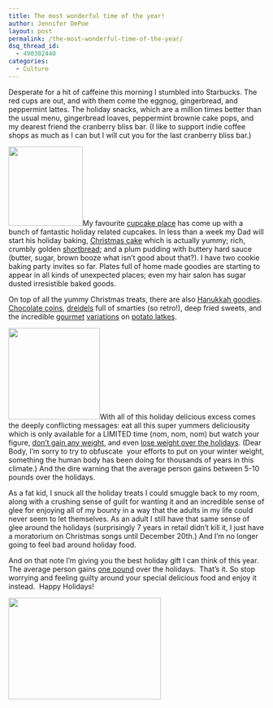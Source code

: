 ```yaml
---
title: The most wonderful time of the year!
author: Jennifer DePoe
layout: post
permalink: /the-most-wonderful-time-of-the-year/
dsq_thread_id:
  - 490302440
categories:
  - Culture
---
```

Desperate for a hit of caffeine this morning I stumbled into Starbucks. The red cups are out, and with them come the eggnog, gingerbread, and peppermint lattes. The holiday snacks, which are a million times better than the usual menu, gingerbread loaves, peppermint brownie cake pops, and my dearest friend the cranberry bliss bar. (I like to support indie coffee shops as much as I can but I will cut you for the last cranberry bliss bar.)

<a href="http://hypenotic.com/meaning-fulmarketing/7825/the-most-wonderful-time-of-the-year/attachment/368e4259f85e467a928bd649d4d9f693" rel="attachment wp-att-7896"><img class="size-full wp-image-7896 alignright" title="368e4259f85e467a928bd649d4d9f693" src="http://hypenotic.com/wordpress/wp-content/uploads/2011/12/368e4259f85e467a928bd649d4d9f693.jpeg" alt="" width="146" height="156" /></a>My favourite <a href="http://fortheloveofcake.ca/" target="_blank">cupcake place</a> has come up with a bunch of fantastic holiday related cupcakes. In less than a week my Dad will start his holiday baking, <a href="http://www.bbcgoodfood.com/recipes/1160/simmerandstir-christmas-cake" target="_blank">Christmas cake</a> which is actually yummy; rich, crumbly golden <a href="http://smittenkitchen.com/2008/10/twice-baked-shortbread-other-lost-recipes/" target="_blank">shortbread</a>; and a plum pudding with buttery hard sauce (butter, sugar, brown booze what isn&#8217;t good about that?). I have two cookie baking party invites so far. Plates full of home made goodies are starting to appear in all kinds of unexpected places; even my hair salon has sugar dusted irresistible baked goods.

On top of all the yummy Christmas treats, there are also <a href="http://www.canadianliving.com/food/baking_and_desserts/hanukkah_treats__5_doughnut_delights.php" target="_blank">Hanukkah goodies</a>. <a href="http://www.foiledagainchocolate.com/buy_coins" target="_blank">Chocolate coins</a>, <a href="http://www.sweetcitycandy.com/Chanukah-Candy" target="_blank">dreidels</a> full of smarties (so retro!), deep fried sweets, and the incredible <a href="http://www.epicurious.com/articlesguides/holidays/hanukkah/todd-aarons-cocktail-party?intcid=epi_hptile2" target="_blank">gourmet</a> <a href="http://www.epicurious.com/articlesguides/holidays/hanukkah/todd-aarons-cocktail-party?intcid=epi_hptile2" target="_blank">variations</a> on <a href="http://www.bonappetit.com/recipes/menus/hanukkah/2008/12/hanukkah_menu_guide" target="_blank">potato latkes</a>.

<a href="http://hypenotic.com/meaning-fulmarketing/7825/the-most-wonderful-time-of-the-year/attachment/8f330b7016acb1aa58f8b91177a9c65c" rel="attachment wp-att-7891"><img class="alignleft size-full wp-image-7891" title="8f330b7016acb1aa58f8b91177a9c65c" src="http://hypenotic.com/wordpress/wp-content/uploads/2011/12/8f330b7016acb1aa58f8b91177a9c65c.jpeg" alt="" width="180" height="180" /></a>With all of this holiday delicious excess comes the deeply conflicting messages: eat all this super yummers deliciousity which is only available for a LIMITED time (nom, nom, nom) but watch your figure, <a href="http://www.goodhousekeeping.com/health/diet-plans/holiday-weight-loss-tips" target="_blank">don&#8217;t gain any weight</a>, and even <a href="http://www.shape.com/weight-loss/weight-loss-strategies/holiday-weight-loss-tips" target="_blank">lose weight over the holidays</a>. (Dear Body, I&#8217;m sorry to try to obfuscate  your efforts to put on your winter weight, something the human body has been doing for thousands of years in this climate.) And the dire warning that the average person gains between 5-10 pounds over the holidays.

As a fat kid, I snuck all the holiday treats I could smuggle back to my room, along with a crushing sense of guilt for wanting it and an incredible sense of glee for enjoying all of my bounty in a way that the adults in my life could never seem to let themselves. As an adult I still have that same sense of glee around the holidays (surprisingly 7 years in retail didn&#8217;t kill it, I just have a moratorium on Christmas songs until December 20th.) And I&#8217;m no longer going to feel bad around holiday food.

And on that note I&#8217;m giving you the best holiday gift I can think of this year. The average person gains <a href="http://www.nejm.org/doi/full/10.1056/NEJM200003233421206" target="_blank">one pound</a> over the holidays.  That&#8217;s it. So stop worrying and feeling guilty around your special delicious food and enjoy it instead.  Happy Holidays!

<a href="http://hypenotic.com/meaning-fulmarketing/7825/the-most-wonderful-time-of-the-year/attachment/img_0922-7" rel="attachment wp-att-7903" target="_blank"><img class="aligncenter size-full wp-image-7903" title="IMG_0922-7" src="http://hypenotic.com/wordpress/wp-content/uploads/2011/12/IMG_0922-7.jpeg" alt="" width="300" height="200" /></a>